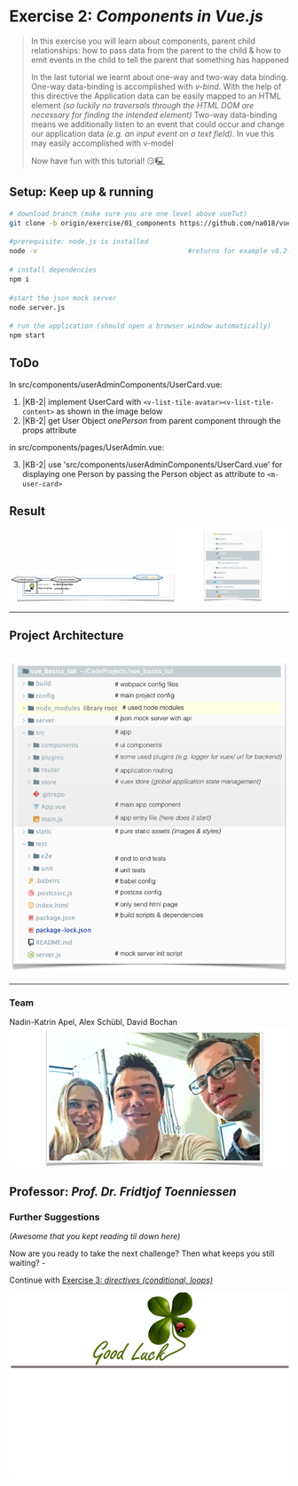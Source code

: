 # Exercise 2: _Components in Vue.js_
> In this exercise you will learn about components, parent child relationships: how to pass data from the parent to the child & how to emit events in the child to tell the parent that something has happened
>
> In the last tutorial we learnt about one-way and two-way data binding. 
> One-way data-binding is accomplished with _v-bind_. With the help of this directive the Application data can be easily mapped to an HTML element _(so luckily no traversals through the HTML DOM are necessary for finding the intended element)_
> Two-way data-binding means we additionally listen to an event that could occur and change our application data _(e.g. an input event on a text field)_.
> In vue this may easily accomplished with v-model
>
> Now have fun with this tutorial! 😏🖳 

## Setup: Keep up & running

``` bash
# download branch (make sure you are one level above vueTut)
git clone -b origin/exercise/01_components https://github.com/na018/vue_basics_tut.git vueTut/01_components && cd vueTut/01_components

#prerequisite: node.js is installed
node -v                                      #returns for example v8.2.1

# install dependencies
npm i

#start the json mock server
node server.js

# run the application (should open a browser window automatically)
npm start

```
## ToDo
In src/components/userAdminComponents/UserCard.vue:
1. |KB-2| implement UserCard with `<v-list-tile-avatar><v-list-tile-content>` as shown in the image below
2. |KB-2| get User Object _onePerson_ from parent component through the props attribute

in src/components/pages/UserAdmin.vue:

3. |KB-2| use 'src/components/userAdminComponents/UserCard.vue' for displaying one Person by passing the Person object as attribute to `<m-user-card>`



## Result

<img src="static/img/readme/exercise.png" alt="exercise" style="width: 300px; height: auto;"/>
<img src="static/img/readme/folderStructure.png" alt="exercise" style="width: 200px; height: auto;"/>


--------------------
## Project Architecture
![KanBan Project Architecture](static/img/readme/ProjectArchitecture.png "KanBan Project Architecture")
-------------------

-------------------

### Team
Nadin-Katrin Apel, Alex Schübl, David Bochan
 ![Team photo](static/img/readme/team.png "Team")
 
 Professor: _Prof. Dr. Fridtjof Toenniessen_
-------------------
 
### Further Suggestions
_(Awesome that you kept reading til down here)_

Now are you ready to take the next challenge? Then what keeps you still waiting? - 

Continue with [Exercise 3: _directives (conditional, loops)_](https://github.com/na018/vue_basics_tut/tree/origin/exercise/02_directives)

 ![Good luck](static/img/readme/luck.jpg "Kleeblatt")

 
 

